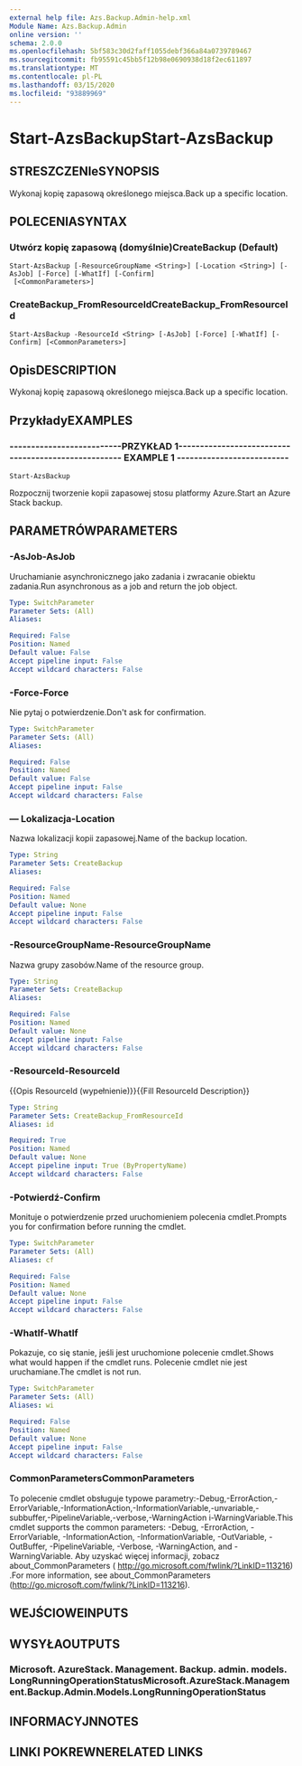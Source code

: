 ```yaml
---
external help file: Azs.Backup.Admin-help.xml
Module Name: Azs.Backup.Admin
online version: ''
schema: 2.0.0
ms.openlocfilehash: 5bf583c30d2faff1055debf366a84a0739789467
ms.sourcegitcommit: fb95591c45bb5f12b98e0690938d18f2ec611897
ms.translationtype: MT
ms.contentlocale: pl-PL
ms.lasthandoff: 03/15/2020
ms.locfileid: "93889969"
---
```

# <span data-ttu-id="5b488-101">Start-AzsBackup</span><span class="sxs-lookup"><span data-stu-id="5b488-101">Start-AzsBackup</span></span>

## <span data-ttu-id="5b488-102">STRESZCZENIe</span><span class="sxs-lookup"><span data-stu-id="5b488-102">SYNOPSIS</span></span>
<span data-ttu-id="5b488-103">Wykonaj kopię zapasową określonego miejsca.</span><span class="sxs-lookup"><span data-stu-id="5b488-103">Back up a specific location.</span></span>

## <span data-ttu-id="5b488-104">POLECENIA</span><span class="sxs-lookup"><span data-stu-id="5b488-104">SYNTAX</span></span>

### <span data-ttu-id="5b488-105">Utwórz kopię zapasową (domyślnie)</span><span class="sxs-lookup"><span data-stu-id="5b488-105">CreateBackup (Default)</span></span>
```
Start-AzsBackup [-ResourceGroupName <String>] [-Location <String>] [-AsJob] [-Force] [-WhatIf] [-Confirm]
 [<CommonParameters>]
```

### <span data-ttu-id="5b488-106">CreateBackup_FromResourceId</span><span class="sxs-lookup"><span data-stu-id="5b488-106">CreateBackup_FromResourceId</span></span>
```
Start-AzsBackup -ResourceId <String> [-AsJob] [-Force] [-WhatIf] [-Confirm] [<CommonParameters>]
```

## <span data-ttu-id="5b488-107">Opis</span><span class="sxs-lookup"><span data-stu-id="5b488-107">DESCRIPTION</span></span>
<span data-ttu-id="5b488-108">Wykonaj kopię zapasową określonego miejsca.</span><span class="sxs-lookup"><span data-stu-id="5b488-108">Back up a specific location.</span></span>

## <span data-ttu-id="5b488-109">Przykłady</span><span class="sxs-lookup"><span data-stu-id="5b488-109">EXAMPLES</span></span>

### <span data-ttu-id="5b488-110">--------------------------PRZYKŁAD 1--------------------------</span><span class="sxs-lookup"><span data-stu-id="5b488-110">-------------------------- EXAMPLE 1 --------------------------</span></span>
```
Start-AzsBackup
```

<span data-ttu-id="5b488-111">Rozpocznij tworzenie kopii zapasowej stosu platformy Azure.</span><span class="sxs-lookup"><span data-stu-id="5b488-111">Start an Azure Stack backup.</span></span>

## <span data-ttu-id="5b488-112">PARAMETRÓW</span><span class="sxs-lookup"><span data-stu-id="5b488-112">PARAMETERS</span></span>

### <span data-ttu-id="5b488-113">-AsJob</span><span class="sxs-lookup"><span data-stu-id="5b488-113">-AsJob</span></span>
<span data-ttu-id="5b488-114">Uruchamianie asynchronicznego jako zadania i zwracanie obiektu zadania.</span><span class="sxs-lookup"><span data-stu-id="5b488-114">Run asynchronous as a job and return the job object.</span></span>

```yaml
Type: SwitchParameter
Parameter Sets: (All)
Aliases: 

Required: False
Position: Named
Default value: False
Accept pipeline input: False
Accept wildcard characters: False
```

### <span data-ttu-id="5b488-115">-Force</span><span class="sxs-lookup"><span data-stu-id="5b488-115">-Force</span></span>
<span data-ttu-id="5b488-116">Nie pytaj o potwierdzenie.</span><span class="sxs-lookup"><span data-stu-id="5b488-116">Don't ask for confirmation.</span></span>

```yaml
Type: SwitchParameter
Parameter Sets: (All)
Aliases: 

Required: False
Position: Named
Default value: False
Accept pipeline input: False
Accept wildcard characters: False
```

### <span data-ttu-id="5b488-117">— Lokalizacja</span><span class="sxs-lookup"><span data-stu-id="5b488-117">-Location</span></span>
<span data-ttu-id="5b488-118">Nazwa lokalizacji kopii zapasowej.</span><span class="sxs-lookup"><span data-stu-id="5b488-118">Name of the backup location.</span></span>

```yaml
Type: String
Parameter Sets: CreateBackup
Aliases: 

Required: False
Position: Named
Default value: None
Accept pipeline input: False
Accept wildcard characters: False
```

### <span data-ttu-id="5b488-119">-ResourceGroupName</span><span class="sxs-lookup"><span data-stu-id="5b488-119">-ResourceGroupName</span></span>
<span data-ttu-id="5b488-120">Nazwa grupy zasobów.</span><span class="sxs-lookup"><span data-stu-id="5b488-120">Name of the resource group.</span></span>

```yaml
Type: String
Parameter Sets: CreateBackup
Aliases: 

Required: False
Position: Named
Default value: None
Accept pipeline input: False
Accept wildcard characters: False
```

### <span data-ttu-id="5b488-121">-ResourceId</span><span class="sxs-lookup"><span data-stu-id="5b488-121">-ResourceId</span></span>
<span data-ttu-id="5b488-122">{{Opis ResourceId (wypełnienie)}}</span><span class="sxs-lookup"><span data-stu-id="5b488-122">{{Fill ResourceId Description}}</span></span>

```yaml
Type: String
Parameter Sets: CreateBackup_FromResourceId
Aliases: id

Required: True
Position: Named
Default value: None
Accept pipeline input: True (ByPropertyName)
Accept wildcard characters: False
```

### <span data-ttu-id="5b488-123">-Potwierdź</span><span class="sxs-lookup"><span data-stu-id="5b488-123">-Confirm</span></span>
<span data-ttu-id="5b488-124">Monituje o potwierdzenie przed uruchomieniem polecenia cmdlet.</span><span class="sxs-lookup"><span data-stu-id="5b488-124">Prompts you for confirmation before running the cmdlet.</span></span>

```yaml
Type: SwitchParameter
Parameter Sets: (All)
Aliases: cf

Required: False
Position: Named
Default value: None
Accept pipeline input: False
Accept wildcard characters: False
```

### <span data-ttu-id="5b488-125">-WhatIf</span><span class="sxs-lookup"><span data-stu-id="5b488-125">-WhatIf</span></span>
<span data-ttu-id="5b488-126">Pokazuje, co się stanie, jeśli jest uruchomione polecenie cmdlet.</span><span class="sxs-lookup"><span data-stu-id="5b488-126">Shows what would happen if the cmdlet runs.</span></span>
<span data-ttu-id="5b488-127">Polecenie cmdlet nie jest uruchamiane.</span><span class="sxs-lookup"><span data-stu-id="5b488-127">The cmdlet is not run.</span></span>

```yaml
Type: SwitchParameter
Parameter Sets: (All)
Aliases: wi

Required: False
Position: Named
Default value: None
Accept pipeline input: False
Accept wildcard characters: False
```

### <span data-ttu-id="5b488-128">CommonParameters</span><span class="sxs-lookup"><span data-stu-id="5b488-128">CommonParameters</span></span>
<span data-ttu-id="5b488-129">To polecenie cmdlet obsługuje typowe parametry:-Debug,-ErrorAction,-ErrorVariable,-InformationAction,-InformationVariable,-unvariable,-subbuffer,-PipelineVariable,-verbose,-WarningAction i-WarningVariable.</span><span class="sxs-lookup"><span data-stu-id="5b488-129">This cmdlet supports the common parameters: -Debug, -ErrorAction, -ErrorVariable, -InformationAction, -InformationVariable, -OutVariable, -OutBuffer, -PipelineVariable, -Verbose, -WarningAction, and -WarningVariable.</span></span> <span data-ttu-id="5b488-130">Aby uzyskać więcej informacji, zobacz about_CommonParameters ( http://go.microsoft.com/fwlink/?LinkID=113216) .</span><span class="sxs-lookup"><span data-stu-id="5b488-130">For more information, see about_CommonParameters (http://go.microsoft.com/fwlink/?LinkID=113216).</span></span>

## <span data-ttu-id="5b488-131">WEJŚCIOWE</span><span class="sxs-lookup"><span data-stu-id="5b488-131">INPUTS</span></span>

## <span data-ttu-id="5b488-132">WYSYŁA</span><span class="sxs-lookup"><span data-stu-id="5b488-132">OUTPUTS</span></span>

### <span data-ttu-id="5b488-133">Microsoft. AzureStack. Management. Backup. admin. models. LongRunningOperationStatus</span><span class="sxs-lookup"><span data-stu-id="5b488-133">Microsoft.AzureStack.Management.Backup.Admin.Models.LongRunningOperationStatus</span></span>

## <span data-ttu-id="5b488-134">INFORMACYJN</span><span class="sxs-lookup"><span data-stu-id="5b488-134">NOTES</span></span>

## <span data-ttu-id="5b488-135">LINKI POKREWNE</span><span class="sxs-lookup"><span data-stu-id="5b488-135">RELATED LINKS</span></span>

